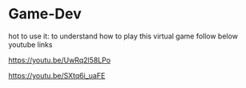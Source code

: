 # Game-Dev
hot to use it:
to understand how to play this virtual game follow below youtube links

https://youtu.be/UwRq2l58LPo

https://youtu.be/SXtq6i_uaFE
